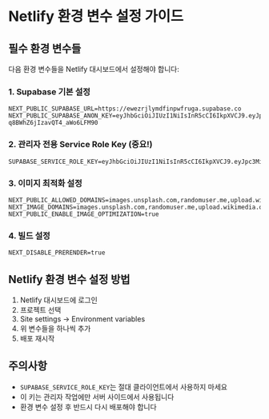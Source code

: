 # Netlify 환경 변수 설정 가이드

## 필수 환경 변수들

다음 환경 변수들을 Netlify 대시보드에서 설정해야 합니다:

### 1. Supabase 기본 설정
```
NEXT_PUBLIC_SUPABASE_URL=https://ewezrjlymdfinpwfruga.supabase.co
NEXT_PUBLIC_SUPABASE_ANON_KEY=eyJhbGciOiJIUzI1NiIsInR5cCI6IkpXVCJ9.eyJpc3MiOiJzdXBhYmFzZSIsInJlZiI6ImV3ZXpyamx5bWRmaW5wd2ZydWdhIiwicm9sZSI6ImFub24iLCJpYXQiOjE3NTEzMzI5MTAsImV4cCI6MjA2NjkwODkxMH0.KWLNVNQUSzMa2pNzF-q8BWhZ6jIzavQT4_aWo6LFM90
```

### 2. 관리자 전용 Service Role Key (중요!)
```
SUPABASE_SERVICE_ROLE_KEY=eyJhbGciOiJIUzI1NiIsInR5cCI6IkpXVCJ9.eyJpc3MiOiJzdXBhYmFzZSIsInJlZiI6ImV3ZXpyamx5bWRmaW5wd2ZydWdhIiwicm9sZSI6InNlcnZpY2Vfcm9sZSIsImlhdCI6MTc1MTMzMjkxMCwiZXhwIjoyMDY2OTA4OTEwfQ.OLIGpqn4aZGJqOT7bYTODtmAqhKQwSNIJdJNaJpkkLU
```

### 3. 이미지 최적화 설정
```
NEXT_PUBLIC_ALLOWED_DOMAINS=images.unsplash.com,randomuser.me,upload.wikimedia.org
NEXT_IMAGE_DOMAINS=images.unsplash.com,randomuser.me,upload.wikimedia.org
NEXT_PUBLIC_ENABLE_IMAGE_OPTIMIZATION=true
```

### 4. 빌드 설정
```
NEXT_DISABLE_PRERENDER=true
```

## Netlify 환경 변수 설정 방법

1. Netlify 대시보드에 로그인
2. 프로젝트 선택
3. Site settings → Environment variables
4. 위 변수들을 하나씩 추가
5. 배포 재시작

## 주의사항
- `SUPABASE_SERVICE_ROLE_KEY`는 절대 클라이언트에서 사용하지 마세요
- 이 키는 관리자 작업에만 서버 사이드에서 사용됩니다
- 환경 변수 설정 후 반드시 다시 배포해야 합니다
